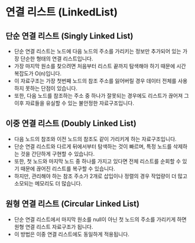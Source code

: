# 연결 리스트 (LinkedList)

## 단순 연결 리스트 (Singly Linked List)
* 단순 연결 리스트는 노드에 다음 노드의 주소를 가리키는 정보만 추가되어 있는 가장 단순한 형태의 연결 리스트입니다.
* 가장 마지막 원소를 찾으려면 처음부터 리스트 끝까지 탐색해야 하기 때문에 시간 복잡도가 O(n)입니다.
* 이 자료구조는 가장 첫번째 노드의 참조 주소를 잃어버릴 경우 데이터 전체를 사용하지 못하는 단점이 있습니다.
* 또한, 다음 노드를 참조하는 주소 중 하나가 잘못되는 경우에도 리스트가 끊어져 그 이후 자료들을 유실할 수 있는 불안정한 자료구조입니다.

## 이중 연결 리스트 (Doubly Linked List)
* 다음 노드의 참조와 이전 노드의 참조도 같이 가리키게 하는 자료구조입니다.
* 단순 연결 리스트와 다르게 뒤에서부터 탐색하는 것이 빠르며, 특정 노드를 삭제하는 것을 간단하게 구현할 수 있습니다.
* 또한, 첫 노드와 마지막 노드 중 하나를 가지고 있다면 전체 리스트를 순회할 수 있기 때문에 끊어진 리스트를 복구할 수 있습니다.
* 하지만, 관리해야 하는 참조 주소가 2개로 삽입이나 정렬의 경우 작업량이 더 많고 소모되는 메모리도 더 많습니다.

## 원형 연결 리스트 (Circular Linked List)
* 단순 연결 리스트에서 마지막 원소를 null이 아닌 첫 노드의 주소를 가리키게 하면 원형 연결 리스트 자료구조가 됩니다.
* 이 방법은 이중 연결 리스트에도 동일하게 적용됩니다.